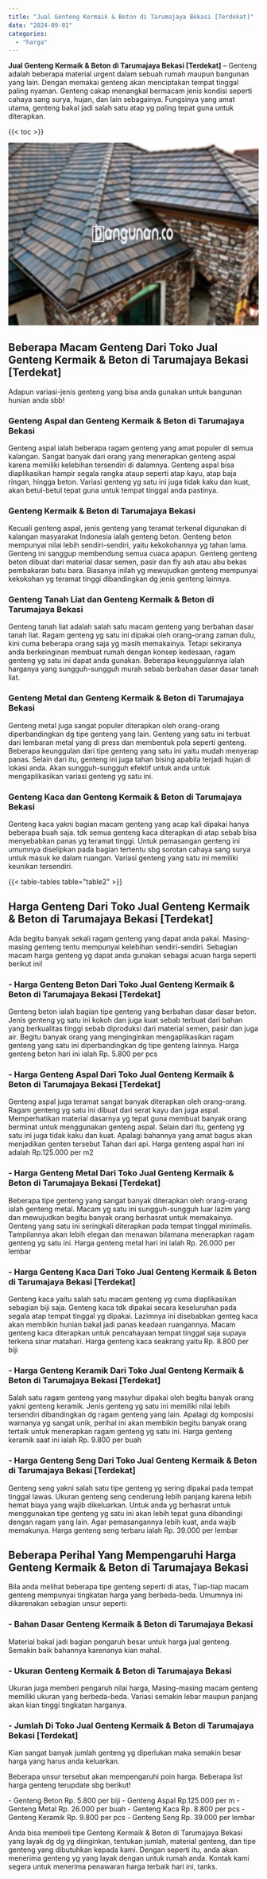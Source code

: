 ```yaml
---
title: "Jual Genteng Kermaik & Beton di Tarumajaya Bekasi [Terdekat]"
date: "2024-09-01"
categories: 
  - "harga"
---
```


**Jual Genteng Kermaik & Beton di Tarumajaya Bekasi \[Terdekat\]** – Genteng adalah beberapa material urgent dalam sebuah rumah maupun bangunan yang lain. Dengan memakai genteng akan menciptakan tempat tinggal paling nyaman. Genteng cakap menangkal bermacam jenis kondisi seperti cahaya sang surya, hujan, dan lain sebagainya. Fungsinya yang amat utama, genteng bakal jadi salah satu atap yg paling tepat guna untuk diterapkan.

{{< toc >}}

![Jual Genteng Kermaik & Beton di Tarumajaya Bekasi [Terdekat]](/images/genteng-minimalis-murah19.png)

## Beberapa Macam Genteng Dari Toko Jual Genteng Kermaik & Beton di Tarumajaya Bekasi \[Terdekat\]

Adapun variasi-jenis genteng yang bisa anda gunakan untuk bangunan hunian anda sbb!

### Genteng Aspal dan Genteng Kermaik & Beton di Tarumajaya Bekasi

Genteng aspal ialah beberapa ragam genteng yang amat populer di semua kalangan. Sangat banyak dari orang yang menerapkan genteng aspal karena memiliki kelebihan tersendiri di dalamnya. Genteng aspal bisa diaplikasikan hampir segala rangka ataup seperti atap kayu, atap baja ringan, hingga beton. Variasi genteng yg satu ini juga tidak kaku dan kuat, akan betul-betul tepat guna untuk tempat tinggal anda pastinya.

### Genteng Kermaik & Beton di Tarumajaya Bekasi

Kecuali genteng aspal, jenis genteng yang teramat terkenal digunakan di kalangan masyarakat Indonesia ialah genteng beton. Genteng beton mempunyai nilai lebih sendiri-sendiri, yaitu kekokohannya yg tahan lama. Genteng ini sanggup membendung semua cuaca apapun. Genteng genteng beton dibuat dari material dasar semen, pasir dan fly ash atau abu bekas pembakaran batu bara. Biasanya inilah yg mewujudkan genteng mempunyai kekokohan yg teramat tinggi dibandingkan dg jenis genteng lainnya.

### Genteng Tanah Liat dan Genteng Kermaik & Beton di Tarumajaya Bekasi

Genteng tanah liat adalah salah satu macam genteng yang berbahan dasar tanah liat. Ragam genteng yg satu ini dipakai oleh orang-orang zaman dulu, kini cuma beberapa orang saja yg masih memakainya. Tetapi sekiranya anda berkeinginan membuat rumah dengan konsep kedesaan, ragam genteng yg satu ini dapat anda gunakan. Beberapa keunggulannya ialah harganya yang sungguh-sungguh murah sebab berbahan dasar dasar tanah liat.

### Genteng Metal dan Genteng Kermaik & Beton di Tarumajaya Bekasi

Genteng metal juga sangat populer diterapkan oleh orang-orang diperbandingkan dg tipe genteng yang lain. Genteng yang satu ini terbuat dari lembaran metal yang di press dan membentuk pola seperti genteng. Beberapa keunggulan dari tipe genteng yang satu ini yaitu mudah menyerap panas. Selain dari itu, genteng ini juga tahan bising apabila terjadi hujan di lokasi anda. Akan sungguh-sungguh efektif untuk anda untuk mengaplikasikan variasi genteng yg satu ini.

### Genteng Kaca dan Genteng Kermaik & Beton di Tarumajaya Bekasi

Genteng kaca yakni bagian macam genteng yang acap kali dipakai hanya beberapa buah saja. tdk semua genteng kaca diterapkan di atap sebab bisa menyebabkan panas yg teramat tinggi. Untuk pemasangan genteng ini umumnya diselipkan pada bagian tertentu sbg sorotan cahaya sang surya untuk masuk ke dalam ruangan. Variasi genteng yang satu ini memiliki keunikan tersendiri.

{{< table-tables table="table2" >}}

## Harga Genteng Dari Toko Jual Genteng Kermaik & Beton di Tarumajaya Bekasi \[Terdekat\]

Ada begitu banyak sekali ragam genteng yang dapat anda pakai. Masing-masing genteng tentu mempunyai kelebihan sendiri-sendiri. Sebagian macam harga genteng yg dapat anda gunakan sebagai acuan harga seperti berikut ini!

### \- Harga Genteng Beton Dari Toko Jual Genteng Kermaik & Beton di Tarumajaya Bekasi \[Terdekat\]

Genteng beton ialah bagian tipe genteng yang berbahan dasar dasar beton. Jenis genteng yg satu ini kokoh dan juga kuat sebab terbuat dari bahan yang berkualitas tinggi sebab diproduksi dari material semen, pasir dan juga air. Begitu banyak orang yang menginginkan mengaplikasikan ragam genteng yang satu ini diperbandingkan dg tipe genteng lainnya. Harga genteng beton hari ini ialah Rp. 5.800 per pcs

### \- Harga Genteng Aspal Dari Toko Jual Genteng Kermaik & Beton di Tarumajaya Bekasi \[Terdekat\]

Genteng aspal juga teramat sangat banyak diterapkan oleh orang-orang. Ragam genteng yg satu ini dibuat dari serat kayu dan juga aspal. Memperhatikan material dasarnya yg tepat guna membuat banyak orang berminat untuk menggunakan genteng aspal. Selain dari itu, genteng yg satu ini juga tidak kaku dan kuat. Apalagi bahannya yang amat bagus akan menjadikan genten tersebut Tahan dari api. Harga genteng aspal hari ini adalah Rp.125.000 per m2

### \- Harga Genteng Metal Dari Toko Jual Genteng Kermaik & Beton di Tarumajaya Bekasi \[Terdekat\]

Beberapa tipe genteng yang sangat banyak diterapkan oleh orang-orang ialah genteng metal. Macam yg satu ini sungguh-sungguh luar lazim yang dan mewujudkan begitu banyak orang berhasrat untuk memakainya. Genteng yang satu ini seringkali diterapkan pada tempat tinggal minimalis. Tampilannya akan lebih elegan dan menawan bilamana menerapkan ragam genteng yg satu ini. Harga genteng metal hari ini ialah Rp. 26.000 per lembar

### \- Harga Genteng Kaca Dari Toko Jual Genteng Kermaik & Beton di Tarumajaya Bekasi \[Terdekat\]

Genteng kaca yaitu salah satu macam genteng yg cuma diaplikasikan sebagian biji saja. Genteng kaca tdk dipakai secara keseluruhan pada segala atap tempat tinggal yg dipakai. Lazimnya ini disebabkan genteg kaca akan membikin hunian bakal jadi panas keadaan ruangannya. Macam genteng kaca diterapkan untuk pencahayaan tempat tinggal saja supaya terkena sinar matahari. Harga genteng kaca seakrang yaitu Rp. 8.800 per biji

### \- Harga Genteng Keramik Dari Toko Jual Genteng Kermaik & Beton di Tarumajaya Bekasi \[Terdekat\]

Salah satu ragam genteng yang masyhur dipakai oleh begitu banyak orang yakni genteng keramik. Jenis genteng yg satu ini memiliki nilai lebih tersendiri dibandingkan dg ragam genteng yang lain. Apalagi dg komposisi warnanya yg sangat unik, perihal ini akan membikin begitu banyak orang tertaik untuk menerapkan ragam genteng yg satu ini. Harga genteng keramik saat ini ialah Rp. 9.800 per buah

### \- Harga Genteng Seng Dari Toko Jual Genteng Kermaik & Beton di Tarumajaya Bekasi \[Terdekat\]

Genteng seng yakni salah satu tipe genteng yg sering dipakai pada tempat tinggal lawas. Ukuran genteng seng cenderung lebih panjang karena lebih hemat biaya yang wajib dikeluarkan. Untuk anda yg berhasrat untuk menggunakan tipe genteng yg satu ini akan lebih tepat guna dibandingi dengan ragam yang lain. Agar pemasangannya lebih kuat, anda wajib memakunya. Harga genteng seng terbaru ialah Rp. 39.000 per lembar

## Beberapa Perihal Yang Mempengaruhi Harga Genteng Kermaik & Beton di Tarumajaya Bekasi

Bila anda melihat beberapa tipe genteng seperti di atas, Tiap-tiap macam genteng mempunyai tingkatan harga yang berbeda-beda. Umumnya ini dikarenakan sebagian unsur seperti:

### \- Bahan Dasar Genteng Kermaik & Beton di Tarumajaya Bekasi

Material bakal jadi bagian pengaruh besar untuk harga jual genteng. Semakin baik bahannya karenanya kian mahal.

### \- Ukuran Genteng Kermaik & Beton di Tarumajaya Bekasi

Ukuran juga memberi pengaruh nilai harga, Masing-masing macam genteng memiliki ukuran yang berbeda-beda. Variasi semakin lebar maupun panjang akan kian tinggi tingkatan harganya.

### \- Jumlah Di Toko Jual Genteng Kermaik & Beton di Tarumajaya Bekasi \[Terdekat\]

Kian sangat banyak jumlah genteng yg diperlukan maka semakin besar harga yang harus anda keluarkan.

Beberapa unsur tersebut akan mempengaruhi poin harga. Beberapa list harga genteng terupdate sbg berikut!

\- Genteng Beton Rp. 5.800 per biji - Genteng Aspal Rp.125.000 per m - Genteng Metal Rp. 26.000 per buah - Genteng Kaca Rp. 8.800 per pcs - Genteng Keramik Rp. 9.800 per pcs - Genteng Seng Rp. 39.000 per lembar

Anda bisa membeli tipe Genteng Kermaik & Beton di Tarumajaya Bekasi yang layak dg dg yg diinginkan, tentukan jumlah, material genteng, dan tipe genteng yang dibutuhkan kepada kami. Dengan seperti itu, anda akan menerima genteng yg yang layak dengan untuk rumah anda. Kontak kami segera untuk menerima penawaran harga terbaik hari ini, tanks.
